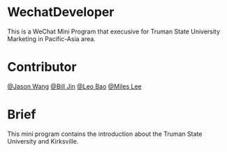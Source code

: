 # WechatDeveloper
This is a WeChat Mini Program that execusive for Truman State University Marketing in Pacific-Asia area.

# Contributor
[@Jason Wang](https://github.com/slaughterjb)
[@Bill Jin](https://github.com/jzh-Bill)
[@Leo Bao](https://github.com/LeoBao-CS)
[@Miles Lee](https://github.com/TheRealMilesLee)

# Brief
This mini program contains the introduction about the Truman State University and Kirksville. 
